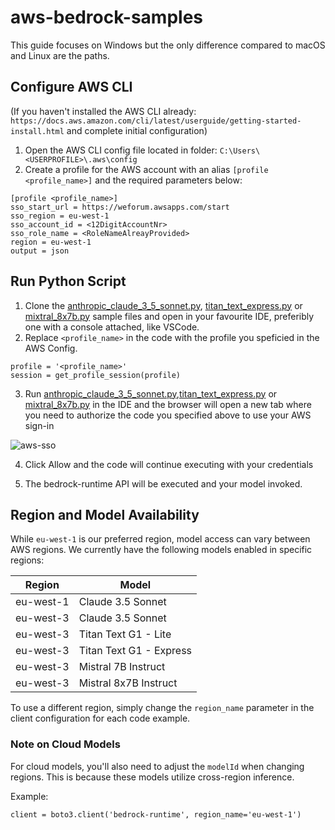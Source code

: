 # aws-bedrock-samples

This guide focuses on Windows but the only difference compared to macOS and Linux are the paths.

## Configure AWS CLI

(If you haven't installed the AWS CLI already: `https://docs.aws.amazon.com/cli/latest/userguide/getting-started-install.html` and complete initial configuration)

1. Open the AWS CLI config file located in folder: `C:\Users\<USERPROFILE>\.aws\config`
2. Create a profile for the AWS account with an alias `[profile <profile_name>]` and the required parameters below:

```
[profile <profile_name>]
sso_start_url = https://weforum.awsapps.com/start
sso_region = eu-west-1
sso_account_id = <12DigitAccountNr>
sso_role_name = <RoleNameAlreayProvided>
region = eu-west-1
output = json
```

## Run Python Script

1. Clone the [anthropic_claude_3_5_sonnet.py](anthropic_claude_3_5_sonnet.py), [titan_text_express.py](titan_text_express.py) or [mixtral_8x7b.py](mixtral_8x7b.py) sample files and open in your favourite IDE, preferibly one with a console attached, like VSCode.
2. Replace `<profile_name>` in the code with the profile you speficied in the AWS Config.

```
profile = '<profile_name>'
session = get_profile_session(profile)
```

3. Run [anthropic_claude_3_5_sonnet.py](anthropic_claude_3_5_sonnet.py),[titan_text_express.py](titan_text_express.py) or [mixtral_8x7b.py](mixtral_8x7b.py) in the IDE and the browser will open a new tab where you need to authorize the code you specified above to use your AWS sign-in

![aws-sso](https://user-images.githubusercontent.com/22824001/223488357-d512cea5-a1c6-4d65-b9e6-972c665d3c7c.PNG)

4. Click Allow and the code will continue executing with your credentials

5. The bedrock-runtime API will be executed and your model invoked.

## Region and Model Availability

While `eu-west-1` is our preferred region, model access can vary between AWS regions. We currently have the following models enabled in specific regions:

| Region         | Model                         |
|----------------|-------------------------------|
| eu-west-1      | Claude 3.5 Sonnet             |
| eu-west-3      | Claude 3.5 Sonnet             |
| eu-west-3      | Titan Text G1 - Lite          |
| eu-west-3      | Titan Text G1 - Express       |
| eu-west-3      | Mistral 7B Instruct           |
| eu-west-3      | Mistral 8x7B Instruct         |

To use a different region, simply change the `region_name` parameter in the client configuration for each code example.

### Note on Cloud Models

For cloud models, you'll also need to adjust the `modelId` when changing regions. This is because these models utilize cross-region inference.

Example:
```
client = boto3.client('bedrock-runtime', region_name='eu-west-1')
```